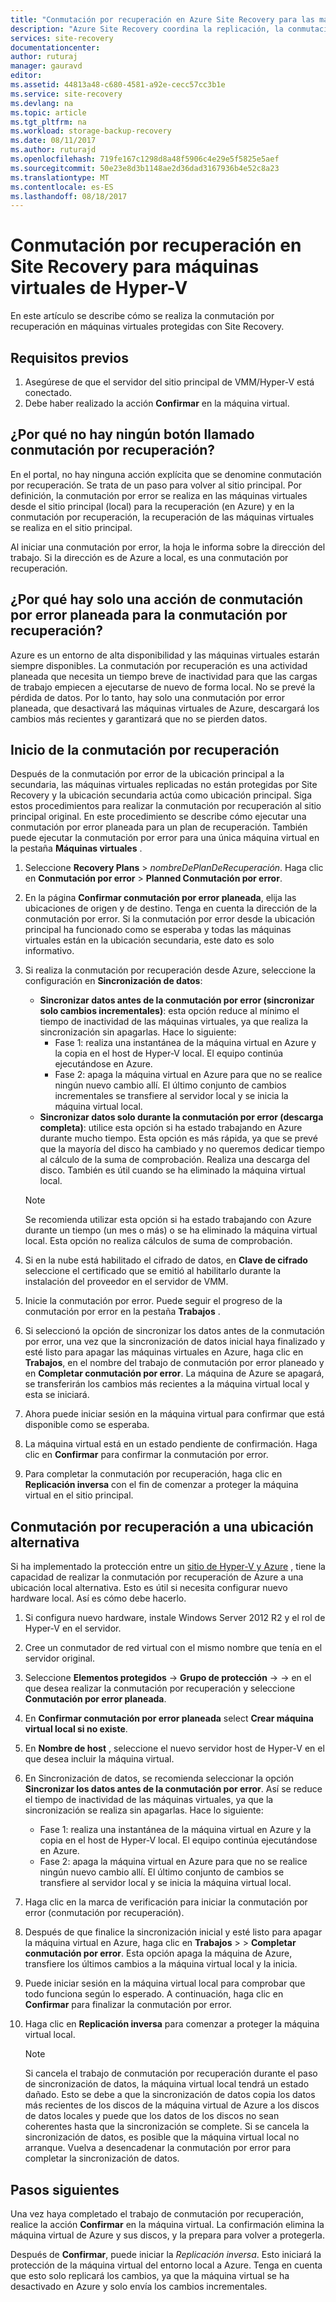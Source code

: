 ```yaml
---
title: "Conmutación por recuperación en Azure Site Recovery para las máquinas virtuales de Hyper-V | Microsoft Docs"
description: "Azure Site Recovery coordina la replicación, la conmutación por error y la recuperación de máquinas virtuales y servidores físicos. Información acerca de la conmutación por recuperación de Azure a un centro de datos local."
services: site-recovery
documentationcenter: 
author: ruturaj
manager: gauravd
editor: 
ms.assetid: 44813a48-c680-4581-a92e-cecc57cc3b1e
ms.service: site-recovery
ms.devlang: na
ms.topic: article
ms.tgt_pltfrm: na
ms.workload: storage-backup-recovery
ms.date: 08/11/2017
ms.author: ruturajd
ms.openlocfilehash: 719fe167c1298d8a48f5906c4e29e5f5825e5aef
ms.sourcegitcommit: 50e23e8d3b1148ae2d36dad3167936b4e52c8a23
ms.translationtype: MT
ms.contentlocale: es-ES
ms.lasthandoff: 08/18/2017
---
```

# <a name="failback-in-site-recovery-for-hyper-v-virtual-machines"></a>Conmutación por recuperación en Site Recovery para máquinas virtuales de Hyper-V

En este artículo se describe cómo se realiza la conmutación por recuperación en máquinas virtuales protegidas con Site Recovery.

## <a name="prerequisites"></a>Requisitos previos
1. Asegúrese de que el servidor del sitio principal de VMM/Hyper-V está conectado.
2. Debe haber realizado la acción **Confirmar** en la máquina virtual.

## <a name="why-is-there-no-button-called-failback"></a>¿Por qué no hay ningún botón llamado conmutación por recuperación?
En el portal, no hay ninguna acción explícita que se denomine conmutación por recuperación. Se trata de un paso para volver al sitio principal. Por definición, la conmutación por error se realiza en las máquinas virtuales desde el sitio principal (local) para la recuperación (en Azure) y en la conmutación por recuperación, la recuperación de las máquinas virtuales se realiza en el sitio principal.

Al iniciar una conmutación por error, la hoja le informa sobre la dirección del trabajo. Si la dirección es de Azure a local, es una conmutación por recuperación.

## <a name="why-is-there-only-a-planned-failover-gesture-to-failback"></a>¿Por qué hay solo una acción de conmutación por error planeada para la conmutación por recuperación?
Azure es un entorno de alta disponibilidad y las máquinas virtuales estarán siempre disponibles. La conmutación por recuperación es una actividad planeada que necesita un tiempo breve de inactividad para que las cargas de trabajo empiecen a ejecutarse de nuevo de forma local. No se prevé la pérdida de datos. Por lo tanto, hay solo una conmutación por error planeada, que desactivará las máquinas virtuales de Azure, descargará los cambios más recientes y garantizará que no se pierden datos.

## <a name="initiate-failback"></a>Inicio de la conmutación por recuperación
Después de la conmutación por error de la ubicación principal a la secundaria, las máquinas virtuales replicadas no están protegidas por Site Recovery y la ubicación secundaria actúa como ubicación principal. Siga estos procedimientos para realizar la conmutación por recuperación al sitio principal original. En este procedimiento se describe cómo ejecutar una conmutación por error planeada para un plan de recuperación. También puede ejecutar la conmutación por error para una única máquina virtual en la pestaña **Máquinas virtuales** .

1. Seleccione **Recovery Plans** > *nombreDePlanDeRecuperación*. Haga clic en **Conmutación por error** > **Planned Conmutación por error**.
2. En la página **Confirmar conmutación por error planeada**, elija las ubicaciones de origen y de destino. Tenga en cuenta la dirección de la conmutación por error. Si la conmutación por error desde la ubicación principal ha funcionado como se esperaba y todas las máquinas virtuales están en la ubicación secundaria, este dato es solo informativo.
3. Si realiza la conmutación por recuperación desde Azure, seleccione la configuración en **Sincronización de datos**:

   * **Sincronizar datos antes de la conmutación por error (sincronizar solo cambios incrementales)**: esta opción reduce al mínimo el tiempo de inactividad de las máquinas virtuales, ya que realiza la sincronización sin apagarlas. Hace lo siguiente:
     * Fase 1: realiza una instantánea de la máquina virtual en Azure y la copia en el host de Hyper-V local. El equipo continúa ejecutándose en Azure.
     * Fase 2: apaga la máquina virtual en Azure para que no se realice ningún nuevo cambio allí. El último conjunto de cambios incrementales se transfiere al servidor local y se inicia la máquina virtual local.

    - **Sincronizar datos solo durante la conmutación por error (descarga completa)**: utilice esta opción si ha estado trabajando en Azure durante mucho tiempo. Esta opción es más rápida, ya que se prevé que la mayoría del disco ha cambiado y no queremos dedicar tiempo al cálculo de la suma de comprobación. Realiza una descarga del disco. También es útil cuando se ha eliminado la máquina virtual local.

    >[!NOTE]
    >Se recomienda utilizar esta opción si ha estado trabajando con Azure durante un tiempo (un mes o más) o se ha eliminado la máquina virtual local. Esta opción no realiza cálculos de suma de comprobación.
    >
    >




4. Si en la nube está habilitado el cifrado de datos, en **Clave de cifrado** seleccione el certificado que se emitió al habilitarlo durante la instalación del proveedor en el servidor de VMM.
5. Inicie la conmutación por error. Puede seguir el progreso de la conmutación por error en la pestaña **Trabajos** .
6. Si seleccionó la opción de sincronizar los datos antes de la conmutación por error, una vez que la sincronización de datos inicial haya finalizado y esté listo para apagar las máquinas virtuales en Azure, haga clic en **Trabajos**, en el nombre del trabajo de conmutación por error planeado y en **Completar conmutación por error**. La máquina de Azure se apagará, se transferirán los cambios más recientes a la máquina virtual local y esta se iniciará.
7. Ahora puede iniciar sesión en la máquina virtual para confirmar que está disponible como se esperaba.
8. La máquina virtual está en un estado pendiente de confirmación. Haga clic en **Confirmar** para confirmar la conmutación por error.
9. Para completar la conmutación por recuperación, haga clic en **Replicación inversa** con el fin de comenzar a proteger la máquina virtual en el sitio principal.

## <a name="failback-to-an-alternate-location"></a>Conmutación por recuperación a una ubicación alternativa
Si ha implementado la protección entre un [sitio de Hyper-V y Azure](site-recovery-hyper-v-site-to-azure.md) , tiene la capacidad de realizar la conmutación por recuperación de Azure a una ubicación local alternativa. Esto es útil si necesita configurar nuevo hardware local. Así es cómo debe hacerlo.

1. Si configura nuevo hardware, instale Windows Server 2012 R2 y el rol de Hyper-V en el servidor.
2. Cree un conmutador de red virtual con el mismo nombre que tenía en el servidor original.
3. Seleccione **Elementos protegidos** -> **Grupo de protección** -> <ProtectionGroupName> -> <VirtualMachineName> en el que desea realizar la conmutación por recuperación y seleccione **Conmutación por error planeada**.
4. En **Confirmar conmutación por error planeada** select **Crear máquina virtual local si no existe**.
5. En **Nombre de host** , seleccione el nuevo servidor host de Hyper-V en el que desea incluir la máquina virtual.
6. En Sincronización de datos, se recomienda seleccionar la opción **Sincronizar los datos antes de la conmutación por error**. Así se reduce el tiempo de inactividad de las máquinas virtuales, ya que la sincronización se realiza sin apagarlas. Hace lo siguiente:

   * Fase 1: realiza una instantánea de la máquina virtual en Azure y la copia en el host de Hyper-V local. El equipo continúa ejecutándose en Azure.
   * Fase 2: apaga la máquina virtual en Azure para que no se realice ningún nuevo cambio allí. El último conjunto de cambios se transfiere al servidor local y se inicia la máquina virtual local.
7. Haga clic en la marca de verificación para iniciar la conmutación por error (conmutación por recuperación).
8. Después de que finalice la sincronización inicial y esté listo para apagar la máquina virtual en Azure, haga clic en **Trabajos** > <planned failover job> > **Completar conmutación por error**. Esta opción apaga la máquina de Azure, transfiere los últimos cambios a la máquina virtual local y la inicia.
9. Puede iniciar sesión en la máquina virtual local para comprobar que todo funciona según lo esperado. A continuación, haga clic en **Confirmar** para finalizar la conmutación por error.
10. Haga clic en **Replicación inversa** para comenzar a proteger la máquina virtual local.

    > [!NOTE]
    > Si cancela el trabajo de conmutación por recuperación durante el paso de sincronización de datos, la máquina virtual local tendrá un estado dañado. Esto se debe a que la sincronización de datos copia los datos más recientes de los discos de la máquina virtual de Azure a los discos de datos locales y puede que los datos de los discos no sean coherentes hasta que la sincronización se complete. Si se cancela la sincronización de datos, es posible que la máquina virtual local no arranque. Vuelva a desencadenar la conmutación por error para completar la sincronización de datos.
    >
    >



## <a name="next-steps"></a>Pasos siguientes

Una vez haya completado el trabajo de conmutación por recuperación, realice la acción **Confirmar** en la máquina virtual. La confirmación elimina la máquina virtual de Azure y sus discos, y la prepara para volver a protegerla.

Después de **Confirmar**, puede iniciar la *Replicación inversa*. Esto iniciará la protección de la máquina virtual del entorno local a Azure. Tenga en cuenta que esto solo replicará los cambios, ya que la máquina virtual se ha desactivado en Azure y solo envía los cambios incrementales.

